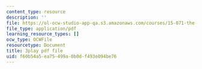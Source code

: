 ```yaml
---
content_type: resource
description: ''
file: https://ol-ocw-studio-app-qa.s3.amazonaws.com/courses/15-071-the-analytics-edge-spring-2017/f60b54a5ea75499a0b0df493e094be76_PLRK4oOkXuI.pdf
file_type: application/pdf
learning_resource_types: []
ocw_type: OCWFile
resourcetype: Document
title: 3play pdf file
uid: f60b54a5-ea75-499a-0b0d-f493e094be76
---
```

